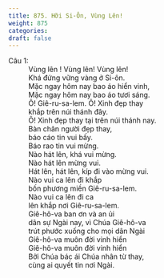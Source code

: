 ```yaml
---
title: 875. Hỡi Si-Ôn, Vùng Lên!
weight: 875
categories: 
draft: false
---
```

<dl><dt>Câu 1:</dt><dd data-verse="1">Vùng lên ! Vùng lên! Vùng lên! <br/>Khá đứng vững vàng ở Si-ôn. <br/>Mặc ngay hôm nay bao áo hiển vinh, <br/>Mặc ngay hôm nay bao áo tươi sáng. <br/>Ô! Giê-ru-sa-lem. Ô! Xinh đẹp thay <br/>khắp trên núi thánh đây. <br/>Ô! Xinh đẹp thay tại trên núi thánh nay. <br/>Bàn chân người đẹp thay, <br/>báo cáo tin vui bấy. <br/>Báo rao tin vui mừng. <br/>Nào hát lên, khá vui mừng. <br/>Nào hát lên mừng vui. <br/>Hát lên, hát lên, kíp đi vào mừng vui. <br/>Nào vui ca lên đi khắp <br/>bốn phương miền Giê-ru-sa-lem. <br/>Nào vui ca lên đi ca <br/>lên khắp nơi Giê-ru-sa-lem. <br/>Giê-hô-va ban ơn và an ủi <br/>dân sự Ngài nay, vì Chúa Giê-hô-va <br/>trút phước xuống cho mọi dân Ngài <br/>Giê-hô-va muôn đời vinh hiển <br/>Giê-hô-va muôn đời vinh hiển <br/>Bởi Chúa bác ái Chúa nhân từ thay, <br/>cùng ai quyết tin nơi Ngài. </dd></dl>